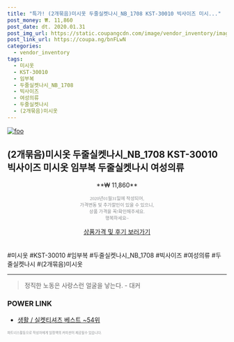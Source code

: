```yaml
--- 
title: "특가! (2개묶음)미시옷 두줄실켓나시_NB_1708 KST-30010 빅사이즈 미시..." 
post_money: ₩. 11,860 
post_date: dt. 2020.01.31 
post_img_url: https://static.coupangcdn.com/image/vendor_inventory/images/2018/09/08/11/0/c053296f-5013-46ee-bd36-1e7684a35b7d.jpg 
post_link_url: https://coupa.ng/bnFLwN 
categories: 
  - vendor_inventory 
tags: 
  - 미시옷 
  - KST-30010 
  - 임부복 
  - 두줄실켓나시_NB_1708 
  - 빅사이즈 
  - 여성의류 
  - 두줄실켓나시 
  - (2개묶음)미시옷 
--- 
```

[![foo](https://static.coupangcdn.com/image/vendor_inventory/images/2018/09/08/11/0/c053296f-5013-46ee-bd36-1e7684a35b7d.jpg)](https://coupa.ng/bnFLwN) 

## (2개묶음)미시옷 두줄실켓나시_NB_1708 KST-30010 빅사이즈 미시옷 임부복 두줄실켓나시 여성의류 
<p style="text-align: center;">**₩ 11,860**</p> 
<p style="text-align: center;"><span style="color: #898c8f; font-family: Georgia,Times,serif; font-size: 0.75em;">2020년01월31일에 작성되어, <br>가격변동 및 추가할인이 있을 수 있으니,<br> 상품 가격을 꼭!확인해주세요.<br>행복하세요~</span> 
</p>	 
<div markdown="0" style="text-align: center;"><a href="https://coupa.ng/bnFLwN" class="btn btn--success">상품가격 및 후기 보러가기</a></div> 
<br><br> 
  #미시옷 #KST-30010 #임부복 #두줄실켓나시_NB_1708 #빅사이즈 #여성의류 #두줄실켓나시 #(2개묶음)미시옷 
<hr> 

> 정직한 노동은 사랑스런 얼굴을 낳는다. - 대커 


### POWER LINK

* <a href="https://blog.naver.com/santokki14/221790846209" target="_blank">생활 / 실켓티셔츠 베스트 ~54위</a>

<span style="color: #898c8f; font-family: Georgia,Times,serif; font-size: 0.55em;">파트너스활동으로 작성자에게 일정액의 커미션이 제공될수 있습니다.</span> 
